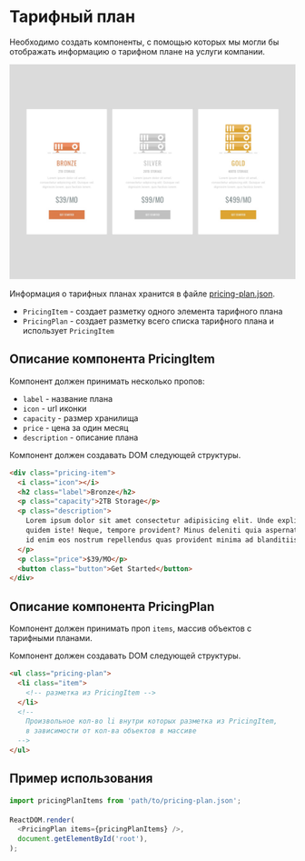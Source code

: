 # Тарифный план

Необходимо создать компоненты, с помощью которых мы могли бы отображать
информацию о тарифном плане на услуги компании.

![pricing plan preview](./mockup/preview.jpg)

Информация о тарифных планах хранится в файле [pricing-plan.json](./pricing-plan.json).

- `PricingItem` - создает разметку одного элемента тарифного плана
- `PricingPlan` - создает разметку всего списка тарифного плана и использует
  `PricingItem`

## Описание компонента PricingItem

Компонент должен принимать несколько пропов:

- `label` - название плана
- `icon` - url иконки
- `capacity` - размер хранилища
- `price` - цена за один месяц
- `description` - описание плана

Компонент должен создавать DOM следующей структуры.

```html
<div class="pricing-item">
  <i class="icon"></i>
  <h2 class="label">Bronze</h2>
  <p class="capacity">2TB Storage</p>
  <p class="description">
    Lorem ipsum dolor sit amet consectetur adipisicing elit. Unde explicabo
    quidem iste! Neque, tempore provident? Minus deleniti quia aspernatur, dolor
    id enim eos nostrum repellendus quas provident minima ad blanditiis!
  </p>
  <p class="price">$39/MO</p>
  <button class="button">Get Started</button>
</div>
```

## Описание компонента PricingPlan

Компонент должен принимать проп `items`, массив объектов с тарифными планами.

Компонент должен создавать DOM следующей структуры.

```html
<ul class="pricing-plan">
  <li class="item">
    <!-- разметка из PricingItem -->
  </li>
  <!--
    Произвольное кол-во li внутри которых разметка из PricingItem,
    в зависимости от кол-ва объектов в массиве
  -->
</ul>
```

## Пример использования

```js
import pricingPlanItems from 'path/to/pricing-plan.json';

ReactDOM.render(
  <PricingPlan items={pricingPlanItems} />,
  document.getElementById('root'),
);
```
